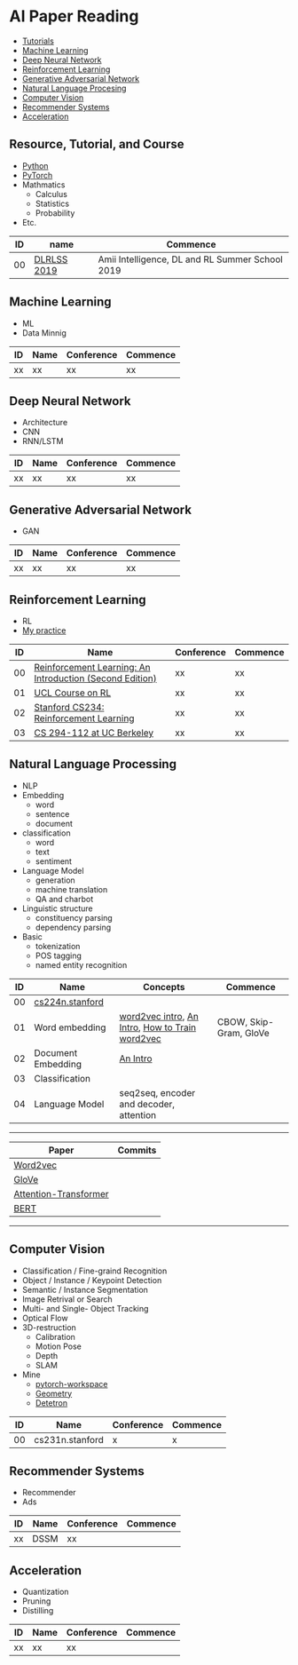 # AI Paper Reading

- [Tutorials](#tutorial)
- [Machine Learning](#ml)
- [Deep Neural Network](#dnn)
- [Reinforcement Learning](#rl)
- [Generative Adversarial Network](#gan)
- [Natural Language Procesing](#nlp)
- [Computer Vision](#cv)
- [Recommender Systems](#recm)
- [Acceleration](#acc)


## <div id="tutorial"></div>Resource, Tutorial, and Course
- [Python](https://github.com/lyuwenyu/Leetcode)
- [PyTorch](https://pytorch.org/)
- Mathmatics
    - Calculus  
    - Statistics  
    - Probability  
- Etc. 

ID|name|Commence  
---|---|---
00 | [DLRLSS 2019](https://www.youtube.com/watch?v=O2o4oONWCWA&list=PLKlhhkvvU8-aXmPQZNYG_e-2nTd0tJE8v&index=2&t=0s) | Amii Intelligence, DL and RL Summer School 2019


## <div id="ml"></div>Machine Learning   
- ML  
- Data Minnig 

|ID|Name|Conference|Commence  
|---|---|---|---|
xx | xx | xx | xx


## <div id="dnn"></div>Deep Neural Network
- Architecture
- CNN  
- RNN/LSTM  

|ID|Name|Conference|Commence  
|---|---|---|---|
xx | xx | xx | xx




## <div id="gan"></div>Generative Adversarial Network
- GAN  

|ID|Name|Conference|Commence  
|---|---|---|---|
xx | xx | xx | xx


## <div id="rl"></div>Reinforcement Learning
- RL
- [My practice](https://github.com/lyuwenyu/RL)

ID|Name|Conference|Commence  
---|---|---|---
00 | [Reinforcement Learning: An Introduction (Second Edition)](http://www.incompleteideas.net/book/RLbook2018.pdf) | xx | xx
01 | [UCL Course on RL](http://www0.cs.ucl.ac.uk/staff/d.silver/web/Teaching.html) | xx | xx
02 | [Stanford CS234: Reinforcement Learning](http://web.stanford.edu/class/cs234/index.html) | xx | xx
03 | [CS 294-112 at UC Berkeley](http://rail.eecs.berkeley.edu/deeprlcourse/) | xx | xx

## <div id="nlp"></div>Natural Language Processing
- NLP 
- Embedding
    - word
    - sentence
    - document
- classification
    - word
    - text
    - sentiment
- Language Model
    - generation
    - machine translation
    - QA and charbot
- Linguistic structure
    - constituency parsing
    - dependency parsing
- Basic 
    - tokenization
    - POS tagging
    - named entity recognition

ID|Name|Concepts|Commence  
---|---|---|---
00 | [cs224n.stanford](http://web.stanford.edu/class/cs224n/)|  | 
01 | Word embedding | [word2vec intro](http://mccormickml.com/2016/04/19/word2vec-tutorial-the-skip-gram-model/), [An Intro](https://towardsdatascience.com/introduction-to-word-embedding-and-word2vec-652d0c2060fa), [How to Train word2vec](http://jalammar.github.io/illustrated-word2vec/) | CBOW, Skip-Gram, GloVe
02 | Document Embedding | [An Intro](https://towardsdatascience.com/document-embedding-techniques-fed3e7a6a25d) | 
03 | Classification |  | 
04 | Language Model | seq2seq, encoder and decoder, attention | 
---
Paper | Commits
---|---
[Word2vec]()| 
[GloVe]() | 
[Attention-Transformer](https://arxiv.org/pdf/1706.03762.pdf) | 
[BERT](https://arxiv.org/pdf/1810.04805.pdf) |

---
## <div id="cv"></div>Computer Vision
- Classification / Fine-graind Recognition  
- Object / Instance / Keypoint Detection    
- Semantic / Instance Segmentation   
- Image Retrival or Search   
- Multi- and Single- Object Tracking  
- Optical Flow  
- 3D-restruction 
    - Calibration 
    - Motion Pose 
    - Depth
    - SLAM
- Mine
    - [pytorch-workspace](https://github.com/lyuwenyu/pytorch_workspace)
    - [Geometry]()
    - [Detetron]()


|ID|Name|Conference|Commence  
|---|---|---|---|
00 | cs231n.stanford | x | x


## <div id="recm"></div>Recommender Systems
- Recommender
- Ads

|ID|Name|Conference|Commence  
|---|---|---|---|
xx | DSSM | xx | 

## <div id="acc"></div>Acceleration
- Quantization  
- Pruning  
- Distilling  

|ID|Name|Conference|Commence  
|---|---|---|---|
xx | xx | xx | 
